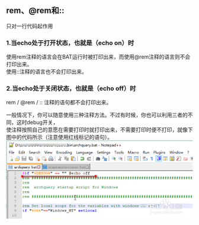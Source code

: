 ## rem、@rem和::
只对一行代码起作用
### 1.当echo处于打开状态，也就是（echo on）时
使用rem注释的语言会在BAT运行时被打印出来，而使用@rem注释的语言则不会打印出来。  
使用::注释的语言也不会打印出来。  



### 2.当echo处于关闭状态，也就是（echo off）时
rem  /  @rem   /  ::  注释的语句都不会打印出来。  


一般情况下，你可以随意使用三种注释方法。不过有时候，你也可以利用三者的不同，这时debug开关，  
使注释按照自己的意愿在需要打印时就打印出来，不需要打印时便不打印，就像下图中的代码所示（注意使用红线标记的语句）。  
![alt text](./bat/bat.png "title text")